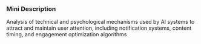 ### Mini Description

Analysis of technical and psychological mechanisms used by AI systems to attract and maintain user attention, including notification systems, content timing, and engagement optimization algorithms
